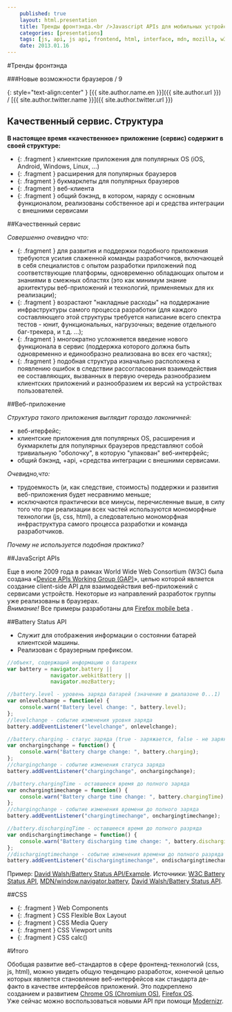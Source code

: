```yaml
---
    published: true
    layout: html.presentation
    title: Тренды фронтэнда.<br />Javascript APIs для мобильных устройств
    categories: [presentations]
    tags: [js, api, js api, frontend, html, interface, mdn, mozilla, w3c]
    date: 2013.01.16
---
```



<section markdown="1">

#Тренды фронтэнда

###Новые возможности браузеров / 9

{: style="text-align:center" } [{{ site.author.name.en }}]({{ site.author.url }}) / [{{ site.author.twitter.name }}]({{ site.author.twitter.url }})

</section>


<section markdown="1">

## Качественный сервис. Структура

**В настоящее время &laquo;качественное&raquo; приложение (сервис) содержит в своей структуре:**  

* {: .fragment } клиентские приложения для популярных OS (iOS, Android, Windows, Linux, ...)
* {: .fragment } расширения для популярных браузеров
* {: .fragment } букмарклеты для популярных браузеров
* {: .fragment } веб-клиента
* {: .fragment } общий бэкэнд, в котором, наряду с основным функционалом, реализованы собственное api и средства интеграции с внешними сервисами

</section>


<section markdown="1">

##Качественный сервис

*Совершенно очевидно что:*

* {: .fragment } для развития и поддержки подобного приложения требуются усилия слаженной команды разработчиков, включающей в себя специалистов с опытом разработки приложений под соответствующие платформы, одновременно обладающих опытом и знаниями в смежных областях (это как минимум знание архитектуры веб-приложений и технологий, применяемых для их реализации);
* {: .fragment } возрастают "накладные расходы" на поддержание инфраструктуры самого процесса разработки (для каждого составляющего этой структуры требуется написание всего спектра тестов - юнит, функциональных, нагрузочных; ведение отдельного баг-трекера, и т.д. ...);
* {: .fragment } многократно усложняется введение нового функционала в сервис (поддержка которого должна быть одновременно и единообразно реализована во всех его частях);
* {: .fragment } подобная структура изначально расположена к появлению ошибок в следствии рассогласования взаимодействия ее составляющих, вызванных в первую очередь разнообразием клиентских приложений и разнообразием их версий на устройствах пользователей.

</section>


<section markdown="1">

##Веб-приложение

*Структура такого приложения выглядит гораздо лаконичней:*

* веб-итерфейс;
* клиентские приложения для популярных OS, расширения и букмарклеты для популярных браузеров представляют собой тривиальную "оболочку", в которую "упакован" веб-интерфейс;
* общий бэкэнд, +api, +средства интеграции с внешними сервисами.

*Очевидно,что:*  
* трудоемкость (и, как следствие, стоимость) поддержки и развития веб-приложения будет несравнимо меньше;
* исключаются практически все минусы, перечисленные выше, в силу того что при реализации всех частей используются мономорфные технологии (js, css, html), а следовательно мономорфная инфраструктура самого процесса разработки и команда разработчиков.

*Почему не используется подобная практика?*  

</section>


<section markdown="1">

##JavaScript APIs

Еще в июле 2009 года в рамках World Wide Web Consortium (W3C) была создана &laquo;[Device APIs Working Group (GAP)](http://www.w3.org/2009/dap/)&raquo;, целью которой является создание client-side API для взаимодействия веб-приложений с сервисами устройств. Некоторые из направлений разработок группы уже реализованы в браузерах.  
*Внимание!* Все примеры разработаны для [Firefox mobile beta](https://play.google.com/store/apps/details?id=org.mozilla.firefox_beta) .

</section>



<!-- Battery Status API -->

<section markdown="1">

##Battery Status API

* Служит для отображения информации о состоянии батарей клиентской машины.  
* Реализован с браузерным префиксом.  

~~~js
//объект, содержащий информацию о батареях
var battery = navigator.battery ||
              navigator.webkitBattery ||
              navigator.mozBattery;

//battery.level - уровень заряда батарей (значение в диапазоне 0...1)
var onlevelchange = function(e) {
    console.warn("Battery level change: ", battery.level);
};
//levelchange - событие изменения уровня заряда
battery.addEventListener("levelchange", onlevelchange);

//battery.charging - статус заряда (true - заряжается, false - не заряжается)
var onchargingchange = function() {
    console.warn("Battery charge change: ", battery.charging);
};
//chargingchange - событие изменения статуса заряда
battery.addEventListener("chargingchange", onchargingchange);

//battery.chargingTime - оставшееся время до полного заряда
var onchargingtimechange = function() {
    console.warn("Battery charge time change: ", battery.chargingTime);
};
//chargingchange - событие изменения времени до полного заряда
battery.addEventListener("chargingtimechange", onchargingtimechange);

//battery.dischargingTime - оставшееся время до полного разряда
var ondischargingtimechange = function() {
    console.warn("Battery discharging time change: ", battery.dischargingTime);
};
//dischargingtimechange - событие изменения времени до полного разряда
battery.addEventListener("dischargingtimechange", ondischargingtimechange);
~~~

Пример: [David Walsh/Battery Status API/Example](http://davidwalsh.name/demo/battery-api.php).
Источники:
[W3C Battery Status API](http://www.w3.org/TR/battery-status/),
[MDN/window.navigator.battery](https://developer.mozilla.org/en-US/docs/DOM/window.navigator.battery),
[David Walsh/Battery Status API](http://davidwalsh.name/battery-api).

</section>


<section markdown="1">

##CSS

* {: .fragment } Web Components
* {: .fragment } CSS Flexible Box Layout
* {: .fragment } CSS Media Query
* {: .fragment } CSS Viewport units
* {: .fragment } CSS calc()

</section>


<section markdown="1">

#Итого

Обобщая развитие веб-стандартов в сфере фронтенд-технологий (css, js, html), можно увидеть общую тенденцию разработок, конечной целью которых является становление веб-интерфейсов как стандарта де-факто в качестве интерфейсов приложений. Это подкреплено созданием и развитием [Chrome OS (Chromium OS)](http://www.chromium.org/chromium-os/), [Firefox OS](http://www.mozilla.org/en-US/firefoxos/).  
Уже сейчас можно воспользоваться новыми API при помощи [Modernizr](http://modernizr.com/download/).

</section>
